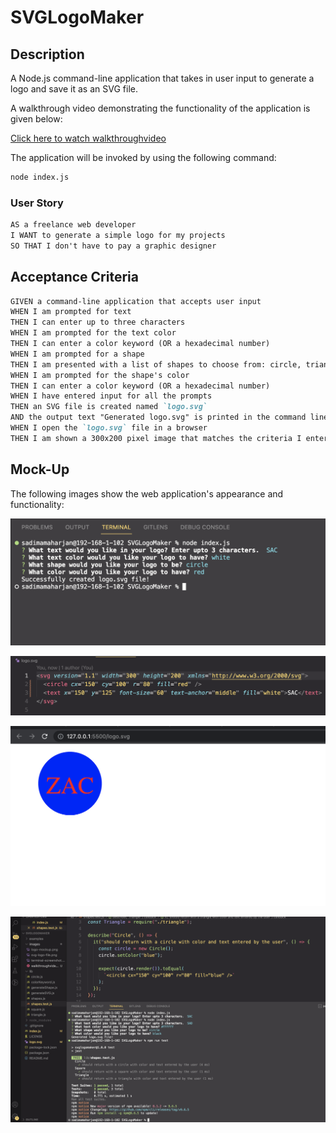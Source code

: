 # SVGLogoMaker

## Description

A Node.js command-line application that takes in user input to generate a logo and save it as an SVG file.

A walkthrough video demonstrating the functionality of the application is given below:

[Click here to watch walkthroughvideo](./images/walkthroughvideo-svglogomaker.mp4)

The application will be invoked by using the following command:

```bash
node index.js
```

### User Story

```md
AS a freelance web developer
I WANT to generate a simple logo for my projects
SO THAT I don't have to pay a graphic designer
```

## Acceptance Criteria

```md
GIVEN a command-line application that accepts user input
WHEN I am prompted for text
THEN I can enter up to three characters
WHEN I am prompted for the text color
THEN I can enter a color keyword (OR a hexadecimal number)
WHEN I am prompted for a shape
THEN I am presented with a list of shapes to choose from: circle, triangle, and square
WHEN I am prompted for the shape's color
THEN I can enter a color keyword (OR a hexadecimal number)
WHEN I have entered input for all the prompts
THEN an SVG file is created named `logo.svg`
AND the output text "Generated logo.svg" is printed in the command line
WHEN I open the `logo.svg` file in a browser
THEN I am shown a 300x200 pixel image that matches the criteria I entered
```

## Mock-Up

The following images show the web application's appearance and functionality:

![SVGMaker Terminal](./images/terminal-screenshot.png)

![SVG File](./images/svg-logo-file.png)

![SVG logo created](./images/logo-mockup.png)

![Tests](./images/tests.png)
